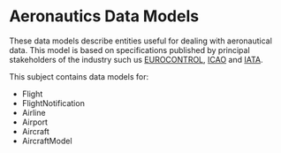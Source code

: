 # Aeronautics Data Models
These data models describe entities useful for dealing with aeronautical data. This model is based on specifications published by principal stakeholders of the industry such us [EUROCONTROL](https://www.eurocontrol.int/), [ICAO](https://www.icao.int/) and [IATA](https://www.iata.org/).


This subject contains data models for:

-   Flight
-   FlightNotification
-   Airline
-   Airport
-   Aircraft
-   AircraftModel